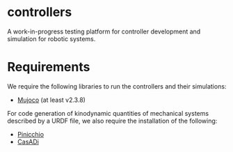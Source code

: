 # controllers
A work-in-progress testing platform for controller development and simulation for robotic systems.

# Requirements
We require the following libraries to run the controllers and their simulations:
* [Mujoco](https://github.com/google-deepmind/mujoco) (at least v2.3.8)

For code generation of kinodynamic quantities of mechanical systems described by a URDF file, we also require the installation of the following:
* [Pinicchio](https://github.com/stack-of-tasks/pinocchio)
* [CasADi](https://github.com/casadi/casadi)
